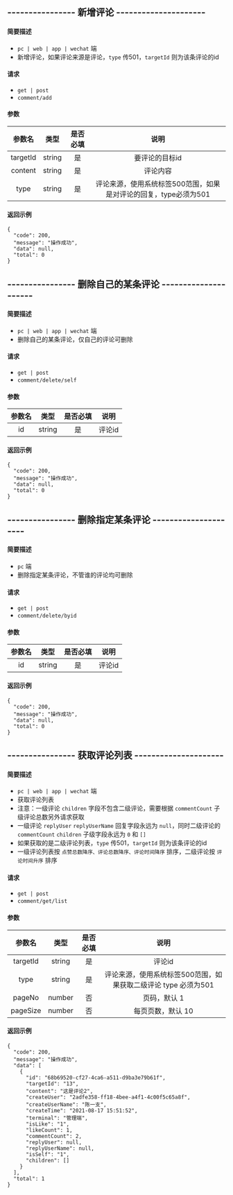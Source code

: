 
## ---------------- 新增评论 ---------------------

#### 简要描述

- `pc | web | app | wechat` 端
- 新增评论，如果评论来源是评论，`type` 传501，`targetId` 则为该条评论的id

#### 请求

- `get | post` 
- `comment/add`

#### 参数

| 参数名 | 类型 | 是否必填 | 说明 |
|:---:|:---:|:---:|:---:|
| targetId | string | 是 | 要评论的目标id |
| content | string | 是 | 评论内容 |
| type | string | 是 | 评论来源，使用系统标签500范围，如果是对评论的回复，type必须为501 |

#### 返回示例

```
{
  "code": 200,
  "message": "操作成功",
  "data": null,
  "total": 0
}
```

## ---------------- 删除自己的某条评论 ---------------------

#### 简要描述

- `pc | web | app | wechat` 端
- 删除自己的某条评论，仅自己的评论可删除

#### 请求

- `get | post` 
- `comment/delete/self`

#### 参数

| 参数名 | 类型 | 是否必填 | 说明 |
|:---:|:---:|:---:|:---:|
| id | string | 是 | 评论id |

#### 返回示例

```
{
  "code": 200,
  "message": "操作成功",
  "data": null,
  "total": 0
}
```

## ---------------- 删除指定某条评论 ---------------------

#### 简要描述

- `pc` 端
- 删除指定某条评论，不管谁的评论均可删除

#### 请求

- `get | post` 
- `comment/delete/byid`

#### 参数

| 参数名 | 类型 | 是否必填 | 说明 |
|:---:|:---:|:---:|:---:|
| id | string | 是 | 评论id |

#### 返回示例

```
{
  "code": 200,
  "message": "操作成功",
  "data": null,
  "total": 0
}
```

## ---------------- 获取评论列表 ---------------------

#### 简要描述

- `pc | web | app | wechat` 端
- 获取评论列表
- 注意：一级评论 `children` 字段不包含二级评论，需要根据 `commentCount` 子级评论总数另外请求获取
- 一级评论 `replyUser` `replyUserName` 回复字段永远为 `null`，同时二级评论的 `commentCount` `children` 子级字段永远为 `0` 和 `[]`
- 如果获取的是二级评论列表，`type` 传501，`targetId` 则为该条评论的id
- 一级评论列表按 `点赞总数降序、评论总数降序、评论时间降序` 排序，二级评论按 `评论时间升序` 排序 

#### 请求

- `get | post` 
- `comment/get/list`

#### 参数

| 参数名 | 类型 | 是否必填 | 说明 |
|:---:|:---:|:---:|:---:|
| targetId | string | 是 | 评论id |
| type | string | 是 | 评论来源，使用系统标签500范围，如果获取二级评论 type 必须为501 |
| pageNo | number | 否 | 页码，默认 1 |
| pageSize | number | 否 | 每页页数，默认 10 |

#### 返回示例

```
{
  "code": 200,
  "message": "操作成功",
  "data": [
    {
      "id": "68b69520-cf27-4ca6-a511-d9ba3e79b61f",
      "targetId": "13",
      "content": "这是评论2",
      "createUser": "2adfe358-ff18-4bee-a4f1-4c00f5c65a8f",
      "createUserName": "陈一支",
      "createTime": "2021-08-17 15:51:52",
      "terminal": "管理端",
      "isLike": "1",
      "likeCount": 1,
      "commentCount": 2,
      "replyUser": null,
      "replyUserName": null,
      "isSelf": "1",
      "children": []
    }
  ],
  "total": 1
}
```